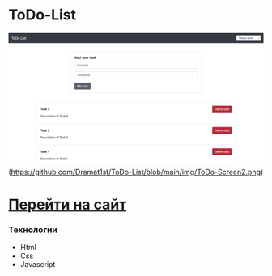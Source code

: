 # ToDo-List
![Иллюстрация к проекту](https://github.com/Dramat1st/ToDo-List/blob/main/img/ToDo-Screen1.png)
(https://github.com/Dramat1st/ToDo-List/blob/main/img/ToDo-Screen2.png)
# [Перейти на сайт](https://dramat1st.github.io/ToDo-List/)

### Технологии
- Html
- Css
- Javascript
